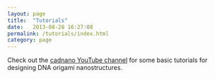 ```yaml
---
layout: page
title:  "Tutorials"
date:   2013-08-28 16:27:08
permalink: /tutorials/index.html
category: page
---
```


Check out the <a href="http://www.youtube.com/user/cadnano">cadnano YouTube channel</a> for some basic tutorials for designing DNA origami nanostructures.